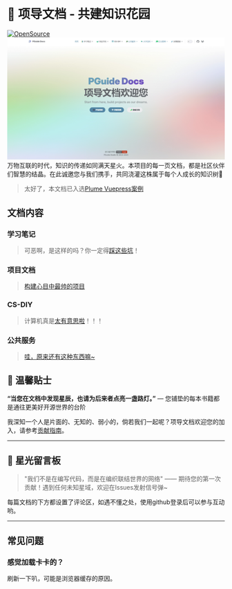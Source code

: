 # 🌱 项导文档 - 共建知识花园
[![OpenSource](https://img.shields.io/badge/%E2%9A%99%EF%B8%8F-%E5%BC%80%E6%BA%90%E4%B9%8B%E6%97%85-brightgreen)](https://opensource.org)
![社区协作](docs/.vuepress/public/src/pguide-doc.jpg)
万物互联的时代，知识的传递如同满天星火。本项目的每一页文档，都是社区伙伴们智慧的结晶。在此诚邀您与我们携手，共同浇灌这株属于每个人成长的知识树👫

> 太好了，本文档已入选[Plume Vuepress案例](https://theme-plume.vuejs.press/demos/#%E6%96%87%E6%A1%A3)

## 文档内容

### 学习笔记

> 可恶啊，是这样的吗？你一定得[踩这些坑](/learning-notes/)！

### 项目文档

> [构建心目中最帅的项目](/project-docs/cqmua-center/)

### CS-DIY

> 计算机真是[太有意思啦](/cs-diy/)！！！

### 公共服务

> [哇，原来还有这种东西嘛~](/public-service/)

## 🌟 温馨贴士
**“当您在文档中发现星辰，也请为后来者点亮一盏路灯。”** — 您铺垫的每本书籍都是通往更美好开源世界的台阶

我深知一个人是片面的、无知的、弱小的，倘若我们一起呢？项导文档欢迎您的加入，请参考[贡献指南](/contribute/)。

---



## 🌈 星光留言板
> "我们不是在编写代码，而是在编织联结世界的网络" —— 期待您的第一次贡献！遇到任何未知星域，欢迎在Issues发射信号弹~

每篇文档的下方都设置了评论区，如遇不懂之处，使用github登录后可以参与互动哟。

--- 

## 常见问题

### 感觉加载卡卡的？

刷新一下叭，可能是浏览器缓存的原因。